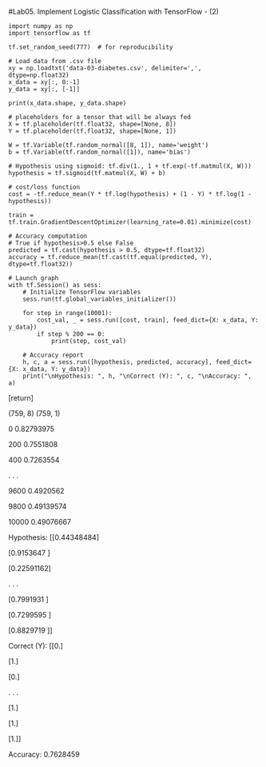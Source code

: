 #Lab05. Implement Logistic Classification with TensorFlow - (2)

    import numpy as np
    import tensorflow as tf
    
    tf.set_random_seed(777)  # for reproducibility
    
    # Load data from .csv file
    xy = np.loadtxt('data-03-diabetes.csv', delimiter=',', dtype=np.float32)
    x_data = xy[:, 0:-1]
    y_data = xy[:, [-1]]
    
    print(x_data.shape, y_data.shape)
    
    # placeholders for a tensor that will be always fed
    X = tf.placeholder(tf.float32, shape=[None, 8])
    Y = tf.placeholder(tf.float32, shape=[None, 1])
    
    W = tf.Variable(tf.random_normal([8, 1]), name='weight')
    b = tf.Variable(tf.random_normal([1]), name='bias')
    
    # Hypothesis using sigmoid: tf.div(1., 1 + tf.exp(-tf.matmul(X, W)))
    hypothesis = tf.sigmoid(tf.matmul(X, W) + b)
    
    # cost/loss function
    cost = -tf.reduce_mean(Y * tf.log(hypothesis) + (1 - Y) * tf.log(1 - hypothesis))
    
    train = tf.train.GradientDescentOptimizer(learning_rate=0.01).minimize(cost)
    
    # Accuracy computation
    # True if hypothesis>0.5 else False
    predicted = tf.cast(hypothesis > 0.5, dtype=tf.float32)
    accuracy = tf.reduce_mean(tf.cast(tf.equal(predicted, Y), dtype=tf.float32))
    
    # Launch graph
    with tf.Session() as sess:
        # Initialize TensorFlow variables
        sess.run(tf.global_variables_initializer())
    
        for step in range(10001):
            cost_val, _ = sess.run([cost, train], feed_dict={X: x_data, Y: y_data})
            if step % 200 == 0:
                print(step, cost_val)
    
        # Accuracy report
        h, c, a = sess.run([hypothesis, predicted, accuracy], feed_dict={X: x_data, Y: y_data})
        print("\nHypothesis: ", h, "\nCorrect (Y): ", c, "\nAccuracy: ", a)

[return]

(759, 8) (759, 1)

0 0.82793975

200 0.7551808

400 0.7263554

. . .

9600 0.4920562

9800 0.49139574

10000 0.49076667

Hypothesis:  [[0.44348484]

 [0.9153647 ]
 
 [0.22591162]
 
. . .

 [0.7991931 ]

 [0.7299595 ]
 
 [0.8829719 ]] 
 
Correct (Y):  [[0.]

 [1.]
 
 [0.]
 
. . .

 [1.]
 
 [1.]
 
 [1.]] 
 
Accuracy:  0.7628459
